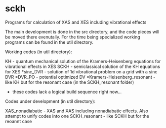 sckh
====

Programs for calculation of XAS and XES including vibrational effects

The main development is done in the src directory, and the code pieces will be moved there evenutally. 
For the time being specialized working programs can be found in the util directory.

Working codes (in util directory):

KH    - quantum mechanical solution of the Kramers-Heisenberg equations for vibrational effects in XES
SCKH  - semiclassical solution of the KH equations for XES
*sinc_DVR  - solution of 1d vibrational problem on a grid with a sinc DVR
*DVR_PO  - potential optimized DV
*Kramers-Heisenberg_resonant - like KH but for the resonant case (in the SCKH_resonant folder)

* these codes lack a logical build sequence right now...

Codes under development (in util directory):

XAS_nonadiabatic  - XAS and XAS including nonadiabatic effects. Also attempt to unify codes into one
SCKH_resonant  - like SCKH but for the reoannt case






